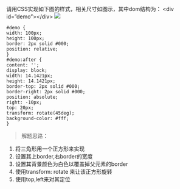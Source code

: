 请用CSS实现如下图的样式，相关尺寸如图示，其中dom结构为：
&lt;div id=”demo”&gt;&lt;/div>
![](http://i.imgur.com/VMnETJk.png)
    
    #demo {
    width: 100px;
    height: 100px;
    border: 2px solid #000;
    position: relative;
    }
    #demo:after {
    content: '';
    display: block;
    width: 14.1421px;
    height: 14.1421px;
    border-top: 2px solid #000;
    border-right: 2px solid #000;
    position: absolute;
    right: -10px;
    top: 20px;
    transform: rotate(45deg);
    background-color: #fff;
    }
>解题思路：
>
1. 将三角形用一个正方形来实现
2. 设置其上border,右border的宽度
3. 设置其背景颜色为白色以覆盖掉父元素的border
4. 使用transform: rotate 来让该正方形旋转
5. 使用top,left来对其定位